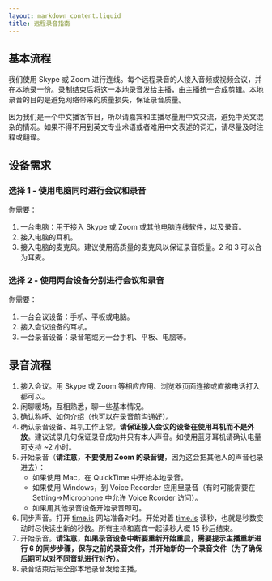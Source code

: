 ```yaml
---
layout: markdown_content.liquid
title: 远程录音指南
---
```


## 基本流程

我们使用 Skype 或 Zoom 进行连线。每个远程录音的人接入音频或视频会议，并在本地录一份。录制结束后将这一本地录音发给主播，由主播统一合成剪辑。本地录音的目的是避免网络带来的质量损失，保证录音质量。

因为我们是一个中文播客节目，所以请嘉宾和主播尽量用中文交流，避免中英文混杂的情况。如果不得不用到英文专业术语或者难用中文表述的词汇，请尽量及时注释或翻译。

## 设备需求

### 选择 1 - 使用电脑同时进行会议和录音

你需要：

1. 一台电脑：用于接入 Skype 或 Zoom 或其他电脑连线软件，以及录音。
2. 接入电脑的耳机。
3. 接入电脑的麦克风。建议使用高质量的麦克风以保证录音质量。2 和 3 可以合为耳麦。

### 选择 2 - 使用两台设备分别进行会议和录音

你需要：

1. 一台会议设备：手机、平板或电脑。
2. 接入会议设备的耳机。
3. 一台录音设备：录音笔或另一台手机、平板、电脑等。

## 录音流程

1. 接入会议。用 Skype 或 Zoom 等相应应用、浏览器页面连接或直接电话打入都可以。
2. 闲聊暖场，互相熟悉，聊一些基本情况。
3. 确认称呼、如何介绍（也可以在录音前沟通好）。
4. 确认录音设备、耳机工作正常。**请保证接入会议的设备在使用耳机而不是外放**。建议试录几句保证录音成功并只有本人声音。如使用蓝牙耳机请确认电量可支持 ~2 小时。
5. 开始录音（**请注意，不要使用 Zoom 的录音键**，因为这会把其他人的声音也录进去）：
   - 如果使用 Mac，在 QuickTime 中开始本地录音。
   - 如果使用 Windows，到 Voice Recorder 应用里录音（有时可能需要在 Setting->Microphone 中允许 Voice Rcorder 访问）。
   - 如果用其他录音设备开始录音即可。
6. 同步声音。打开 [time.is](https://time.is) 网站准备对时。开始对着 [time.is](https://time.is) 读秒，也就是秒数变动时尽快读出新的秒数。所有主持和嘉宾一起读秒大概 15 秒后结束。
7. 开始录音。**请注意，如果录音设备中断要重新开始重启，需要提示主播重新进行 6 的同步步骤，保存之前的录音文件，并开始新的一个录音文件（为了确保后期可以对不同音轨进行对齐）。**
8. 录音结束后把全部本地录音发给主播。
